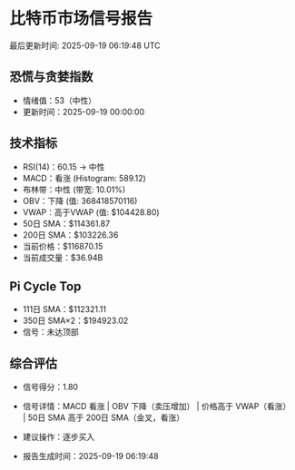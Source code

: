 # 比特币市场信号报告

最后更新时间: 2025-09-19 06:19:48 UTC

## 恐慌与贪婪指数
- 情绪值：53（中性）
- 更新时间：2025-09-19 00:00:00

## 技术指标
- RSI(14)：60.15 → 中性
- MACD：看涨 (Histogram: 589.12)
- 布林带：中性 (带宽: 10.01%)
- OBV：下降 (值: 368418570116)
- VWAP：高于VWAP (值: $104428.80)
- 50日 SMA：$114361.87
- 200日 SMA：$103226.36
- 当前价格：$116870.15
- 当前成交量：$36.94B

## Pi Cycle Top
- 111日 SMA：$112321.11
- 350日 SMA×2：$194923.02
- 信号：未达顶部

## 综合评估
- 信号得分：1.80
- 信号详情：MACD 看涨 | OBV 下降（卖压增加） | 价格高于 VWAP（看涨） | 50日 SMA 高于 200日 SMA（金叉，看涨）
- 建议操作：逐步买入

- 报告生成时间：2025-09-19 06:19:48